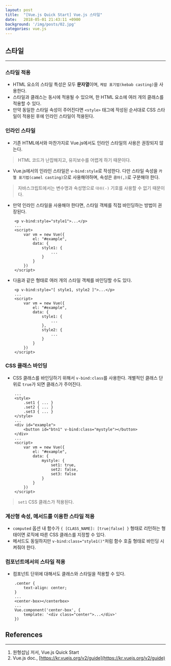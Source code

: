 ```yaml
---
layout: post
title:  "[Vue.js Quick Start] Vue.js 스타일"
date:   2018-05-01 21:43:11 +0900
background: '/img/posts/02.jpg'
categories: vue.js
---
```


## 스타일
---
### 스타일 적용
- HTML 요소의 스타일 특성은 모두 **문자열**이며, `케밥 표기법(kebab casting)`을 사용한다.
- 스타일과 클래스는 동시에 적용될 수 있으며, 한 HTML 요소에 여러 개의 클래스를 적용할 수 있다.
- 만약 동일한 스타일 속성이 주어진다면 `<style>` 태그에 작성된 순서대로 CSS 스타일이 적용된 후에 인라인 스타일이 적용된다.

### 인라인 스타일
- 기존 HTML에서와 마찬가지로 Vue.js에서도 인라인 스타일의 사용은 권장되지 않는다.
> HTML 코드가 난잡해지고, 유지보수를 어렵게 하기 때문이다.
- Vue.js에서의 인라인 스타일은 `v-bind:style`로 작성한다. 다만 스타일 속성을 `카멜 표기법(camel casting)`으로 사용해야하며, 속성은 `콤마(,)`로 구분해야 한다.
> 자바스크립트에서는 변수명과 속성명으로 `대쉬(-)` 기호를 사용할 수 없기 때문이다.


- 만약 인라인 스타일을 사용해야 한다면, 스타일 객체를 직접 바인딩하는 방법이 권장된다.
~~~
    <p v-bind:style="style1">...</p>
    ...
    <script>
        var vm = new Vue({
            el: "#example",
            data: {
                style1: {
                    ...
                }
            }
        })
    </script>
~~~

- 다음과 같은 형태로 여러 개의 스타일 객체를 바인딩할 수도 있다.
~~~
    <p v-bind:style="[ style1, style2 ]">...</p>
    ...
    <script>
        var vm = new Vue({
            el: "#example",
            data: {
                style1: {
                    ...
                },
                style2: {
                    ...
                }
            }
        })
    </script>
~~~

### CSS 클래스 바인딩
- CSS 클래스를 바인딩하기 위해서 `v-bind:class`를 사용한다. 개별적인 클래스 단위로 `true`가 되면 클래스가 주어진다.
~~~
    ...
    <style>
        .set1 { ... }
        .set2 { ... }
        .set3 { ... }
    </style>
    ...
    <div id="example">
        <button id="btn1" v-bind:class="mystyle"></button> 
    </div>
    ...
    <script>
        var vm = new Vue({
            el: "#example",
            data: {
                mystyle: {
                    set1: true,
                    set2: false,
                    set3: false
                }
            }
        })
    </script>
~~~
> `set1` CSS 클래스가 적용된다.

### 계산형 속성, 메서드를 이용한 스타일 적용
- `computed` 옵션 내 함수가 `{ [CLASS_NAME]: [true|false] }` 형태로 리턴하는 형태이면 로직에 따른 CSS 클래스를 지정할 수 있다.
- 메서드도 동일하지만 `v-bind:class="style1()"`처럼 함수 호출 형태로 바인딩 시켜줘야 한다.

### 컴포넌트에서의 스타일 적용
- 컴포넌트 단위에 대해서도 클래스와 스타일을 적용할 수 있다.
~~~
    .center {
        text-align: center;
    }
    ...
    <center-box></centerbox>
    ...
    Vue.component('center-box', {
        template: '<div class="center">...</div>'
    })
~~~

## References
---
1. 원형섭님 저서, Vue.js Quick Start
2. Vue.js doc., [https://kr.vuejs.org/v2/guide](https://kr.vuejs.org/v2/guide)
